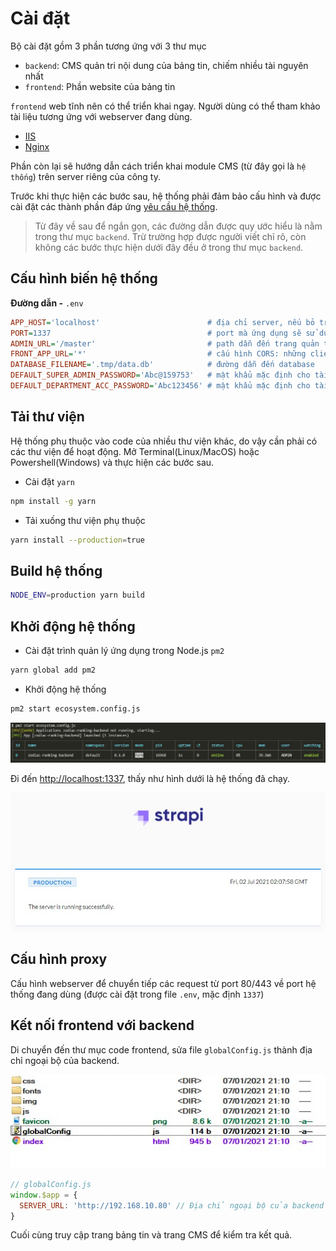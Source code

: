 # Cài đặt

Bộ cài đặt gồm 3 phần tương ứng với 3 thư mục

- `backend`: CMS quản tri nội dung của bảng tin, chiếm nhiều tài nguyên nhất
- `frontend`: Phần website của bảng tin

`frontend` web tĩnh nên có thể triển khai ngay. Người dùng có thể tham khảo tài liệu tương ứng với webserver đang dùng.

- [IIS](https://docs.microsoft.com/en-us/iis/manage/creating-websites/scenario-build-a-static-website-on-iis)
- [Nginx](https://docs.nginx.com/nginx/admin-guide/web-server/serving-static-content/)

Phần còn lại sẽ hướng dẫn cách triển khai module CMS (từ đây gọi là `hệ thống`) trên server riêng của công ty.

Trước khi thực hiện các bước sau, hệ thống phải đảm bảo cấu hình và được cài đặt các thành phần đáp ứng [yêu cầu hệ thống](/).

> Từ đây về sau để ngắn gọn, các đường dẫn được quy ước hiểu là nằm trong thư mục `backend`. Trừ trường hợp được người viết chỉ rõ, còn không các bước thực hiện dưới đây đều ở trong thư mục `backend`.

## Cấu hình biến hệ thống

**Đường dẫn -** `.env`

```ini
APP_HOST='localhost'                        # địa chỉ server, nếu bỏ trống mặc định là `localhost`
PORT=1337                                   # port mà ứng dụng sẽ sử dụng
ADMIN_URL='/master'                         # path dẫn đến trang quản trị
FRONT_APP_URL='*'                           # cấu hình CORS: những client nào được phép nhận dữ liệu, mặc định là không giới hạn
DATABASE_FILENAME='.tmp/data.db'            # đường dẫn đến database
DEFAULT_SUPER_ADMIN_PASSWORD='Abc@159753'   # mật khẩu mặc định cho tài khoản thuộc role quản trị
DEFAULT_DEPARTMENT_ACC_PASSWORD='Abc123456' # mật khẩu mặc định cho tài khoản thuộc role biên tập viên phòng ban
```

## Tải thư viện

Hệ thống phụ thuộc vào code của nhiều thư viện khác, do vậy cần phải có các thư viện để hoạt động. Mở Terminal(Linux/MacOS) hoặc Powershell(Windows) và thực hiện các bước sau.

- Cài đặt `yarn`

```bash
npm install -g yarn
```

- Tải xuống thư viện phụ thuộc

```bash
yarn install --production=true
```

## Build hệ thống

```bash
NODE_ENV=production yarn build
```

## Khởi động hệ thống

- Cài đặt trình quản lý ứng dụng trong Node.js `pm2`

```bash
yarn global add pm2
```

- Khởi động hệ thống

```bash
pm2 start ecosystem.config.js
```

![](assets/images/pm2-start.jpg)

Đi đến [http://localhost:1337](http://localhost:1337), thấy như hình dưới là hệ thống đã chạy.

![](assets/images/server-start.jpg)

## Cấu hình proxy

Cấu hình webserver để chuyển tiếp các request từ port 80/443 về port hệ thống đang dùng (được cài đặt trong  file `.env`, mặc định `1337`)

## Kết nối frontend với backend

Di chuyển đến thư mục code frontend, sửa file `globalConfig.js` thành địa chỉ ngoại bộ của backend.

![](assets/images/fe-config.jpg)

```js
// globalConfig.js
window.$app = {
  SERVER_URL: 'http://192.168.10.80' // Địa chỉ ngoại bộ của backend
}
```

Cuối cùng truy cập trang bảng tin và trang CMS để kiểm tra kết quả.
